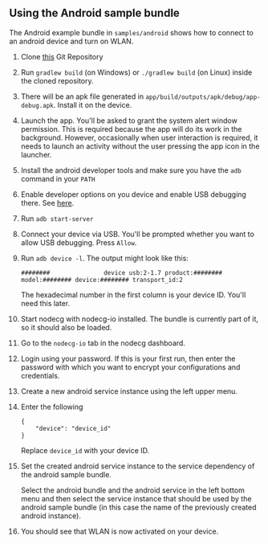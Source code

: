 ## Using the Android sample bundle

The Android example bundle in `samples/android` shows how to connect to an android device and turn on WLAN.

1. Clone [this](https://github.com/noeppi-noeppi/nodecg-io-android) Git Repository

2. Run `gradlew build` (on Windows) or `./gradlew build` (on Linux) inside the cloned repository.

3. There will be an apk file generated in `app/build/outputs/apk/debug/app-debug.apk`. Install it on the device.

4. Launch the app. You'll be asked to grant the system alert window permission. This is required because the app will do its work in the background. However, occasionally when user interaction is required, it needs to launch an activity without the user pressing the app icon in the launcher.

5. Install the android developer tools and make sure you have the `adb` command in your `PATH`

6. Enable developer options on you device and enable USB debugging there. See [here](https://developer.android.com/studio/debug/dev-options).

7. Run `adb start-server`

8. Connect your device via USB. You'll be prompted whether you want to allow USB debugging. Press `Allow`.

9. Run `adb device -l`. The output might look like this:

   ```
   ########               device usb:2-1.7 product:######## model:######## device:######## transport_id:2
   ```
   
   The hexadecimal number in the first column is your device ID. You'll need this later.

10. Start nodecg with nodecg-io installed. The bundle is currently part of it, so it should also be loaded.

11. Go to the `nodecg-io` tab in the nodecg dashboard.

12. Login using your password. If this is your first run, then enter the password with which you want to encrypt your configurations and credentials.

13. Create a new android service instance using the left upper menu.

14. Enter the following

    ```
    {
        "device": "device_id"
    }
    ```

    Replace `device_id` with your device ID.

15. Set the created android service instance to the service dependency of the android sample bundle.

    Select the android bundle and the android service in the left bottom menu and then select the service instance that should be used by the android sample bundle (in this case the name of the previously created android instance).

16. You should see that WLAN is now activated on your device.
